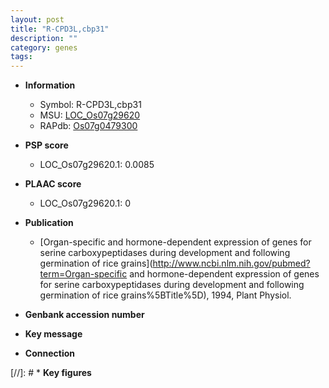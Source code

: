 ```yaml
---
layout: post
title: "R-CPD3L,cbp31"
description: ""
category: genes
tags: 
---
```


* **Information**  
    + Symbol: R-CPD3L,cbp31  
    + MSU: [LOC_Os07g29620](http://rice.plantbiology.msu.edu/cgi-bin/ORF_infopage.cgi?orf=LOC_Os07g29620)  
    + RAPdb: [Os07g0479300](http://rapdb.dna.affrc.go.jp/viewer/gbrowse_details/irgsp1?name=Os07g0479300)  

* **PSP score**  
    + LOC_Os07g29620.1: 0.0085 

* **PLAAC score**  
    + LOC_Os07g29620.1: 0 

* **Publication**  
    + [Organ-specific and hormone-dependent expression of genes for serine carboxypeptidases during development and following germination of rice grains](http://www.ncbi.nlm.nih.gov/pubmed?term=Organ-specific and hormone-dependent expression of genes for serine carboxypeptidases during development and following germination of rice grains%5BTitle%5D), 1994, Plant Physiol.

* **Genbank accession number**  

* **Key message**  

* **Connection**  

[//]: # * **Key figures**  


